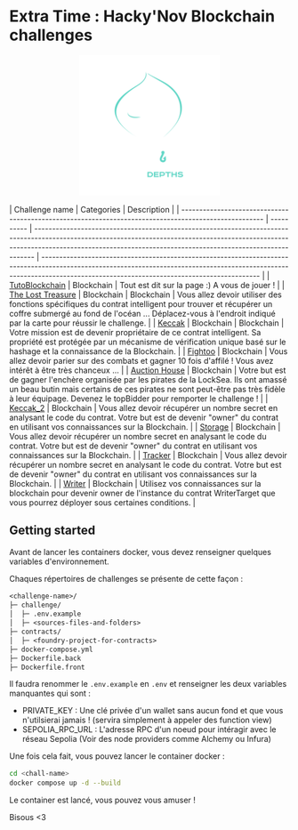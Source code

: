 # Extra Time : Hacky'Nov Blockchain challenges

<div align="center">
  <a href="https://hackynov.fr"><img src="./Keccak/img/Logo+Texte-Hacky&apos;Nov-Depths-White.svg" alt="Hacky'Nov" width="50%"></a>
</div>

| Challenge name                                                                                        | Categories | Description                                                                                                                                                                                                                                |
| ----------------------------------------------------------------------------------------------------- | ---------- | ------------------------------------------------------------------------------------------------------------------------------------------------------------------------------------------------------------------------------------------ | ------------------------------------------------------------------------------------------------------------------------------------------------------------------------------------------------------------------------- |
| [TutoBlockchain](https://github.com/v4ss/extra-time-hackynov-blockchain/tree/main/TutoBlockchain)     | Blockchain | Tout est dit sur la page :) A vous de jouer !                                                                                                                                                                                              |
| [The Lost Treasure](https://github.com/v4ss/extra-time-hackynov-blockchain/tree/main/TheLostTreasure) | Blockchain | Blockchain                                                                                                                                                                                                                                 | Vous allez devoir utiliser des fonctions spécifiques du contrat intelligent pour trouver et récupérer un coffre submergé au fond de l'océan ... Déplacez-vous à l'endroit indiqué par la carte pour réussir le challenge. |
| [Keccak](https://github.com/v4ss/extra-time-hackynov-blockchain/tree/main/Keccak)                     | Blockchain | Blockchain                                                                                                                                                                                                                                 | Votre mission est de devenir propriétaire de ce contrat intelligent. Sa propriété est protégée par un mécanisme de vérification unique basé sur le hashage et la connaissance de la Blockchain.                           |
| [Fightoo](https://github.com/v4ss/extra-time-hackynov-blockchain/tree/main/Fightoo)                   | Blockchain | Vous allez devoir parier sur des combats et gagner 10 fois d'affilé ! Vous avez intérêt à être très chanceux ...                                                                                                                           |
| [Auction House](https://github.com/v4ss/extra-time-hackynov-blockchain/tree/main/AuctionHouse)        | Blockchain | Votre but est de gagner l'enchère organisée par les pirates de la LockSea. Ils ont amassé un beau butin mais certains de ces pirates ne sont peut-être pas très fidèle à leur équipage. Devenez le topBidder pour remporter le challenge ! |
| [Keccak_2](https://github.com/v4ss/extra-time-hackynov-blockchain/tree/main/Keccak_2)                 | Blockchain | Vous allez devoir récupérer un nombre secret en analysant le code du contrat. Votre but est de devenir "owner" du contrat en utilisant vos connaissances sur la Blockchain.                                                                |
| [Storage](https://github.com/v4ss/extra-time-hackynov-blockchain/tree/main/Storage)                   | Blockchain | Vous allez devoir récupérer un nombre secret en analysant le code du contrat. Votre but est de devenir "owner" du contrat en utilisant vos connaissances sur la Blockchain.                                                                |
| [Tracker](https://github.com/v4ss/extra-time-hackynov-blockchain/tree/main/Tracker)                   | Blockchain | Vous allez devoir récupérer un nombre secret en analysant le code du contrat. Votre but est de devenir "owner" du contrat en utilisant vos connaissances sur la Blockchain.                                                                |
| [Writer](https://github.com/v4ss/extra-time-hackynov-blockchain/tree/main/Writer)                     | Blockchain | Utilisez vos connaissances sur la blockchain pour devenir owner de l'instance du contrat WriterTarget que vous pourrez déployer sous certaines conditions.                                                                                 |

## Getting started

Avant de lancer les containers docker, vous devez renseigner quelques variables d'environnement.

Chaques répertoires de challenges se présente de cette façon :

```
<challenge-name>/
├─ challenge/
│  ├─ .env.example
│  ├─ <sources-files-and-folders>
├─ contracts/
│  ├─ <foundry-project-for-contracts>
├─ docker-compose.yml
├─ Dockerfile.back
├─ Dockerfile.front
```

Il faudra renommer le `.env.example` en `.env` et renseigner les deux variables manquantes qui sont :

- PRIVATE_KEY : Une clé privée d'un wallet sans aucun fond et que vous n'utilsierai jamais ! (servira simplement à appeler des function view)
- SEPOLIA_RPC_URL : L'adresse RPC d'un noeud pour intéragir avec le réseau Sepolia (Voir des node providers comme Alchemy ou Infura)

Une fois cela fait, vous pouvez lancer le container docker :

```bash
cd <chall-name>
docker compose up -d --build
```

Le container est lancé, vous pouvez vous amuser !

Bisous <3
